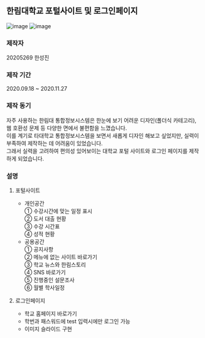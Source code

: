 ## 한림대학교 포털사이트 및 로그인페이지
![image](https://i.esdrop.com/d/Ms4QkzUuXF.png)
![image](https://i.esdrop.com/d/6Rc4YlPIPa.png)

### 제작자
20205269 한성진

### 제작 기간
2020.09.18 ~ 2020.11.27

### 제작 동기<br>
자주 사용하는 한림대 통합정보시스템은 한눈에 보기 어려운 디자인(폴더식 카테고리), 웹 호환성 문제 등 다양한 면에서 불편함을 느꼈습니다.<br>
이를 계기로 타대학교 통합정보시스템을 보면서 새롭게 디자인 해보고 싶었지만, 실력이 부족하여 제작하는 데 어려움이 있었습니다.<br>
그래서 실력을 고려하여 편의성 있어보이는 대학교 포털 사이트와 로그인 페이지를 제작하게 되었습니다.<br>

### 설명
1. 포털사이트
   + 개인공간<br>
     ① 수강시간에 맞는 일정 표시<br>
     ② 도서 대출 현황<br>
     ③ 수강 시간표<br>
     ④ 성적 현황<br>
   + 공용공간<br>
     ① 공지사항<br>
     ② 메뉴에 없는 사이트 바로가기<br> 
     ③ 학교 뉴스와 한림스토리<br>
     ④ SNS 바로가기<br>
     ⑤ 진행중인 설문조사<br>
     ⑥ 월별 학사일정<br>

2. 로그인페이지
    + 학교 홈페이지 바로가기
    + 학번과 패스워드에 test 입력시에만 로그인 가능
    + 이미지 슬라이드 구현
